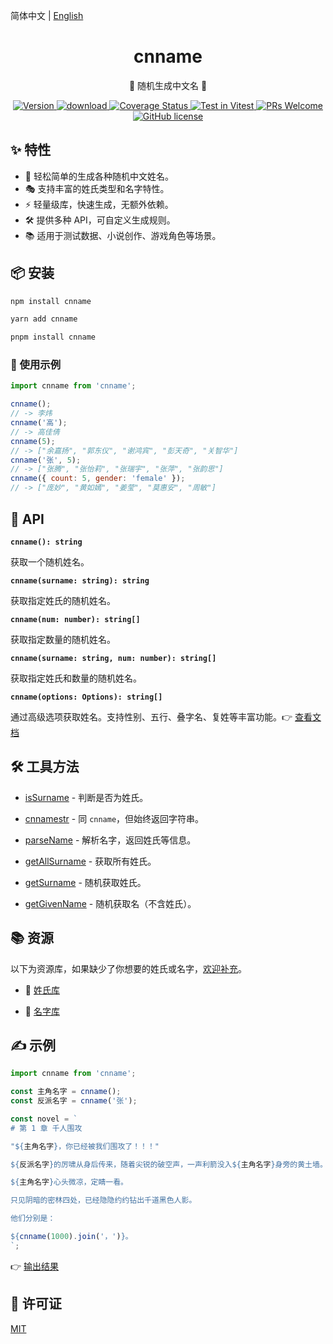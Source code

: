 简体中文 | [English](./README.zh-en.md)

<div align="center">
  <h1>cnname</h1>
  <p>👦 随机生成中文名 👧</p>
</div>

<p align="center">
  <a href="https://www.npmjs.com/package/cnname">
    <img src="https://img.shields.io/npm/v/cnname.svg" alt="Version" />
  </a>
  <a href="https://www.npmjs.com/package/cnname">
    <img src="https://img.shields.io/npm/dm/cnname.svg" alt="download" />
  </a>
  <a href="https://coveralls.io/github/yyz945947732/cnname?branch=master">
    <img
      src="https://coveralls.io/repos/github/yyz945947732/cnname/badge.svg?branch=master"
      alt="Coverage Status"
    />
  </a>
  <a href="https://vitest.dev">
    <img
      src="https://img.shields.io/badge/ Vitest-tested-6da13f.svg?logo=vitest&labelColor=edd532"
      alt="Test in Vitest"
    />
  </a>
  <a href="https://github.com/yyz945947732/cnname/pulls">
    <img
      src="https://img.shields.io/badge/PRs-welcome-brightgreen.svg"
      alt="PRs Welcome"
    />
  </a>
  <a href="https://github.com/yyz945947732/cnname/blob/master/LICENSE">
    <img
      src="https://img.shields.io/badge/license-MIT-blue.svg"
      alt="GitHub license"
    />
  </a>
</p>

## ✨ 特性

- 🎲 轻松简单的生成各种随机中文姓名。
- 🎭 支持丰富的姓氏类型和名字特性。
- ⚡ 轻量级库，快速生成，无额外依赖。
- 🛠 提供多种 API，可自定义生成规则。
- 📚 适用于测试数据、小说创作、游戏角色等场景。

## 📦 安装

```bash
npm install cnname
```

```bash
yarn add cnname
```

```bash
pnpm install cnname
```

### 🚀 使用示例

```js
import cnname from 'cnname';

cnname();
// -> 李炜
cnname('高');
// -> 高佳倩
cnname(5);
// -> ["余嘉扬", "郭东仪", "谢鸿宾", "彭天奇", "关智华"]
cnname('张', 5);
// -> ["张腾", "张怡莉", "张瑞宇", "张萍", "张韵思"]
cnname({ count: 5, gender: 'female' });
// -> ["庞妙", "黄如嫣", "姜莹", "莫惠安", "周敏"]
```

## 📖 API

**`cnname(): string`**

获取一个随机姓名。

**`cnname(surname: string): string`**

获取指定姓氏的随机姓名。

**`cnname(num: number): string[]`**

获取指定数量的随机姓名。

**`cnname(surname: string, num: number): string[]`**

获取指定姓氏和数量的随机姓名。

**`cnname(options: Options): string[]`**

通过高级选项获取姓名。支持性别、五行、叠字名、复姓等丰富功能。👉 [查看文档](docs/cn/options.md)

## 🛠️ 工具方法

- [isSurname](docs/cn/isSurname.md) - 判断是否为姓氏。

- [cnnamestr](docs/cn/cnnamestr.md) - 同 `cnname`，但始终返回字符串。

- [parseName](docs/cn/parseName.md) - 解析名字，返回姓氏等信息。

- [getAllSurname](docs/cn/getAllSurname.md) - 获取所有姓氏。

- [getSurname](docs/cn/getSurname.md) - 随机获取姓氏。

- [getGivenName](docs/cn/getGivenName.md) - 随机获取名（不含姓氏）。

## 📚 资源

以下为资源库，如果缺少了你想要的姓氏或名字，[欢迎补充](https://github.com/yyz945947732/cnname/pulls)。

- 📖 [姓氏库](https://github.com/yyz945947732/cnname/blob/master/example/surnames.md)

- 📝 [名字库](https://github.com/yyz945947732/cnname/blob/master/example/words.md)

## ✍️ 示例

```js
import cnname from 'cnname';

const 主角名字 = cnname();
const 反派名字 = cnname('张');

const novel = `
# 第 1 章 千人围攻

"${主角名字}，你已经被我们围攻了！！！"

${反派名字}的厉啸从身后传来，随着尖锐的破空声，一声利箭没入${主角名字}身旁的黄土墙。

${主角名字}心头微凉，定睛一看。

只见阴暗的密林四处，已经隐隐约约钻出千道黑色人影。

他们分别是：

${cnname(1000).join('，')}。
`;
```

👉 [输出结果](https://github.com/yyz945947732/cnname/blob/master/example/novel.md)

## 🔑 许可证

[MIT](https://github.com/yyz945947732/cnname/blob/master/LICENSE)
